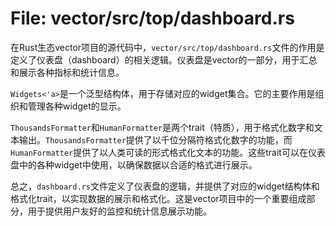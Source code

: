 # File: vector/src/top/dashboard.rs

在Rust生态vector项目的源代码中，`vector/src/top/dashboard.rs`文件的作用是定义了仪表盘（dashboard）的相关逻辑。仪表盘是vector的一部分，用于汇总和展示各种指标和统计信息。

`Widgets<'a>`是一个泛型结构体，用于存储对应的widget集合。它的主要作用是组织和管理各种widget的显示。

`ThousandsFormatter`和`HumanFormatter`是两个trait（特质），用于格式化数字和文本输出。`ThousandsFormatter`提供了以千位分隔符格式化数字的功能，而`HumanFormatter`提供了以人类可读的形式格式化文本的功能。这些trait可以在仪表盘中的各种widget中使用，以确保数据以合适的格式进行展示。

总之，`dashboard.rs`文件定义了仪表盘的逻辑，并提供了对应的widget结构体和格式化trait，以实现数据的展示和格式化。这是vector项目中的一个重要组成部分，用于提供用户友好的监控和统计信息展示功能。

